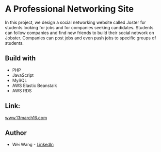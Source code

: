 
# A Professional Networking Site
In this project, we design a social networking website called Joster for students looking for jobs and for companies seeking candidates. Students can follow companies and find new friends to build their social network on Jobster. Companies can post jobs and even push jobs to specific groups of students.

## Build with
- PHP
- JavaScript
- MySQL
- AWS Elastic Beanstalk
- AWS RDS

## Link: 
www.13march16.com

## Author
- Wei Wang - [LinkedIn](https://www.linkedin.com/in/weiwang0704/) 
